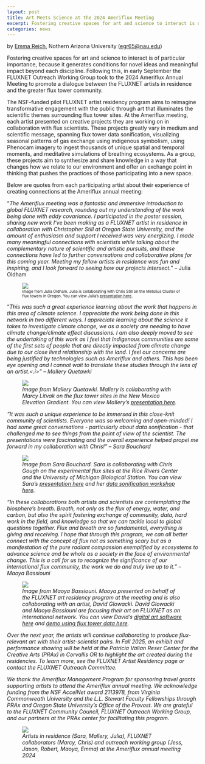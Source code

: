 ```yaml
---
layout: post
title: Art Meets Science at the 2024 Ameriflux Meeting
excerpt: Fostering creative spaces for art and science to interact is of particular importance, because it generates conditions for novel ideas and meaningful impact beyond each discipline. Following this, in early September the FLUXNET Outreach Working Group took to the 2024 Ameriflux Annual Meeting to promote a dialogue between the FLUXNET artists in residence and the greater flux tower community.
categories: news
---
```


by [Emma Reich](https://egreich.github.io/), Nothern Arizona University (egr65@nau.edu)

Fostering creative spaces for art and science to interact is of particular importance, because it generates conditions for novel ideas and meaningful impact beyond each discipline. Following this, in early September the FLUXNET Outreach Working Group took to the 2024 Ameriflux Annual Meeting to promote a dialogue between the FLUXNET artists in residence and the greater flux tower community.

The NSF-funded pilot FLUXNET artist residency program aims to reimagine transformative engagement with the public through art that illuminates the scientific themes surrounding flux tower sites. At the Ameriflux meeting, each artist presented on creative projects they are working on in collaboration with flux scientists. These projects greatly vary in medium and scientific message, spanning flux tower data sonification, visualizing seasonal patterns of gas exchange using indigenous symbolism, using Phenocam imagery to ingest thousands of unique spatial and temporal moments, and meditative simulations of breathing ecosystems. As a group, these projects aim to synthesize and share knowledge in a way that changes how we relate to our environment and offer an exchange point in thinking that pushes the practices of those participating into a new space.

Below are quotes from each participating artist about their experience of creating connections at the Ameriflux annual meeting:

“<i>The Ameriflux meeting was a fantastic and immersive introduction to global FLUXNET research, rounding out my understanding of the work being done with eddy covariance. I participated in the poster session, sharing new work I've been making as a FLUXNET artist in residence in collaboration with Christopher Still at Oregon State University, and the amount of enthusiasm and support I received was very energizing. I made many meaningful connections with scientists while talking about the complementary nature of scientific and artistic pursuits, and these connections have led to further conversations and collaborative plans for this coming year. Meeting my fellow artists in residence was fun and inspiring, and I look forward to seeing how our projects intersect.</i>” – Julia Oldham

<figure>
	<img src="https://fluxnetart.github.io/images/22-phenocam-hourly-columns-still005-1536x864.jpg">
  <figcaption style="font-size: 10">Image from Julia Oldham. Julia is collaborating with Chris Still on the Metolius Cluster of flux towers in Oregon. You can view Julia’s <a href="https://drive.google.com/file/d/1NEG8dFlICuVGLSCXVpgAD85cmc_zYjOd/view?usp=sharing">presentation here<a/>.</figcaption>
</figure>

“<i>This was such a great experience learning about the work that happens in this area of climate science.  I appreciate the work being done in this network in two different ways. I appreciate learning about the science it takes to investigate climate change, we as a society are needing to have climate change/climate effect discussions.  I am also deeply moved to see the undertaking of this work as I feel that Indigenous communities are some of the first sets of people that are directly impacted from climate change due to our close lived relationship with the land.  I feel our concerns are being justified by technologies such as Ameriflux and others.  This has been eye opening and I cannot wait to translate these studies through the lens of an artist.<.i>” – Mallery Quetawki

<figure>
	<img src="https://fluxnetart.github.io/images/2_artist_res_blog.png">
  <figcaption>Image from Mallery Quetawki. Mallery is collaborating with Marcy Litvak on the flux tower sites in the New Mexico Elevation Gradient. You can view Mallery’s <a href="https://drive.google.com/file/d/1Tr6lQpIzNTfi_GlLzs2ud49nA8cDtihK/view">presentation here</a>.</figcaption>
</figure>

“<i>It was such a unique experience to be immersed in this close-knit community of scientists. Everyone was so welcoming and open-minded! I had some great conversations - particularly about data sonification - that challenged me to see things from the point of view of the scientist. The presentations were fascinating and the overall experience helped propel me forward in my collaboration with Chris!</i>” – Sara Bouchard

<figure>
	<img src="https://fluxnetart.github.io/images/3_artist_res_blog-768x567.png">
  <figcaption>Image from Sara Bouchard. Sara is collaborating with Chris Gough on the experimental flux sites at the Rice Rivers Center and the University of Michigan Biological Station. You can view Sara’s <a href="https://drive.google.com/file/d/1Tr6lQpIzNTfi_GlLzs2ud49nA8cDtihK/view">presentation here</a> and her <a href = "https://drive.google.com/file/d/1ZekDRaROA4vqq6ljKUutOz_1JHRIM_zm/view?usp=sharing">data sonification workshop here</a>.</figcaption>
</figure>

“<i>In these collaborations both artists and scientists are contemplating the biosphere’s breath. Breath, not only as the flux of energy, water, and carbon, but also the spirit fostering exchange of community, data, hard work in the field, and knowledge so that we can tackle local to global questions together. Flux and breath are so fundamental, everything is giving and receiving. I hope that through this program, we can all better connect with the concept of flux not as something scary but as a manifestation of the pure radiant compassion exemplified by ecosystems to advance science and be whole as a society in the face of environmental change. This is a call for us to recognize the significance of our international flux community, the work we do and truly live up to it.</i>” – Maoya Bassiouni

<figure>
	<img src="https://fluxnetart.github.io/images/4_artist_res_blog-768x745.png">
  <figcaption>Image from Maoya Bassiouni. Maoya presented on behalf of the FLUXNET art residency program at the meeting and is also collaborating with an artist, David Glowacki. David Glowacki and Maoya Bassiouni are focusing their art on FLUXNET as an international network. You can view David’s <a href="https://github.com/davidglo/dyantra">digital art software here</a> and <a href="https://drive.google.com/file/d/1tjLMrXRytWiVGHKwYh0ezPfprxZpVp0U/view?usp=sharing">demo using flux tower data here</a>.</figcaption>
</figure>


Over the next year, the artists will continue collaborating to produce flux-relevant art with their artist-scientist pairs. In Fall 2025, an exhibit and performance showing will be held at the Patricia Valian Reser Center for the Creative Arts (PRAx) in Corvallis OR to highlight the art created during the residencies. To learn more, see the FLUXNET Artist Residency page or contact the FLUXNET Outreach Committee.


We thank the Ameriflux Management Program for sponsoring travel grants supporting artists to attend the Ameriflux annual meeting. We acknowledge funding from the NSF AccelNet award 2113978, from Virginia Commonweath University and the L.L. Stewart Faculty Fellowships through PRAx and Oregon State University’s Office of the Provost. We are grateful to the FLUXNET Community Council, FLUXNET Outreach Working Group, and our partners at the PRAx center for facilitating this program.

<figure>
	<img src="https://fluxnetart.github.io/images/5_artist_res_-blog.png">
  <figcaption>Artists in residence (Sara, Mallery, Julia), FLUXNET collaborators (Marcy, Chris) and outreach working group (Jess, Jason, Robert, Maoya, Emma) at the Ameriflux annual meeting 2024</figcaption>
</figure>

